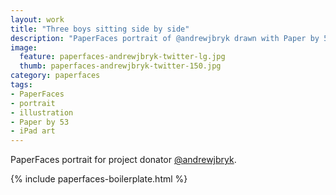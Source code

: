 ```yaml
---
layout: work
title: "Three boys sitting side by side"
description: "PaperFaces portrait of @andrewjbryk drawn with Paper by 53 on an iPad."
image: 
  feature: paperfaces-andrewjbryk-twitter-lg.jpg
  thumb: paperfaces-andrewjbryk-twitter-150.jpg
category: paperfaces
tags: 
- PaperFaces
- portrait
- illustration
- Paper by 53
- iPad art
---
```


PaperFaces portrait for project donator [@andrewjbryk](http://twitter.com/andrewjbryk).

{% include paperfaces-boilerplate.html %}